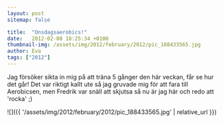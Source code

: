 ```yaml
---
layout: post
sitemap: false

title:  "Onsdagsaerobics!"
date:   2012-02-08 18:25:34 +0100
thumbnail-img: /assets/img/2012/february/2012/pic_188433565.jpg
author: Eva
tags: ["2012"]
---
```


Jag försöker sikta in mig på att träna 5 gånger den här veckan, får se hur det går! Det var riktigt kallt ute så jag gruvade mig för att fara till Aerobicsen, men Fredrik var snäll att skjutsa så nu är jag här och redo att 'rocka' ;)

![]({{ '/assets/img/2012/february/2012/pic_188433565.jpg'  | relative_url }})

